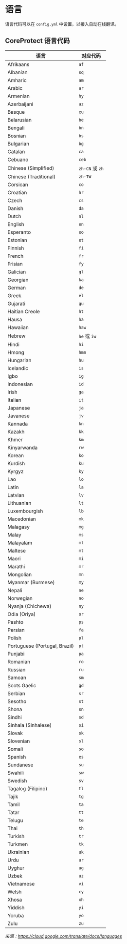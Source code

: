 # 语言

语言代码可以在 `config.yml` 中设置，以接入自动在线翻译。

## CoreProtect 语言代码

|语言|对应代码|
|---|---|
|Afrikaans|`af`|
Albanian|`sq`|
Amharic|`am`|
Arabic|`ar`|
Armenian|`hy`|
Azerbaijani|`az`|
Basque|`eu`|
Belarusian|`be`|
Bengali|`bn`|
Bosnian|`bs`|
Bulgarian|`bg`|
Catalan|`ca`|
Cebuano|`ceb`|
Chinese (Simplified)|`zh-CN` 或 `zh`|
Chinese (Traditional)|`zh-TW`|
Corsican|`co`|
Croatian|`hr`|
Czech|`cs`|
Danish|`da`|
Dutch|`nl`|
English|`en`|
Esperanto|`eo`|
Estonian|`et`|
Finnish|`fi`|
French|`fr`|
Frisian|`fy`|
Galician|`gl`|
Georgian|`ka`|
German|`de`|
Greek|`el`|
Gujarati|`gu`|
Haitian Creole|`ht`|
Hausa|`ha`|
Hawaiian|`haw`|
Hebrew|`he` 或 `iw`|
Hindi|`hi`|
Hmong|`hmn`|
Hungarian|`hu`|
Icelandic|`is`|
Igbo|`ig`|
Indonesian|`id`|
Irish|`ga`|
Italian|`it`|
Japanese|`ja`|
Javanese|`jv`|
Kannada|`kn`|
Kazakh|`kk`|
Khmer|`km`|
Kinyarwanda|`rw`|
Korean|`ko`|
Kurdish|`ku`|
Kyrgyz|`ky`|
Lao|`lo`|
Latin|`la`|
Latvian|`lv`|
Lithuanian|`lt`|
Luxembourgish|`lb`|
Macedonian|`mk`|
Malagasy|`mg`|
Malay|`ms`|
Malayalam|`ml`|
Maltese|`mt`|
Maori|`mi`|
Marathi|`mr`|
Mongolian|`mn`|
Myanmar (Burmese)|`my`|
Nepali|`ne`|
Norwegian|`no`|
Nyanja (Chichewa)|`ny`|
Odia (Oriya)|`or`|
Pashto|`ps`|
Persian|`fa`|
Polish|`pl`|
Portuguese (Portugal, Brazil)|`pt`|
Punjabi|`pa`|
Romanian|`ro`|
Russian|`ru`|
Samoan|`sm`|
Scots Gaelic|`gd`|
Serbian|`sr`|
Sesotho|`st`|
Shona|`sn`|
Sindhi|`sd`|
Sinhala (Sinhalese)|`si`|
Slovak|`sk`|
Slovenian|`sl`|
Somali|`so`|
Spanish|`es`|
Sundanese|`su`|
Swahili|`sw`|
Swedish|`sv`|
Tagalog (Filipino)|`tl`|
Tajik|`tg`|
Tamil|`ta`|
Tatar|`tt`|
Telugu|`te`|
Thai|`th`|
Turkish|`tr`|
Turkmen|`tk`|
Ukrainian|`uk`|
Urdu|`ur`|
Uyghur|`ug`|
Uzbek|`uz`|
Vietnamese|`vi`|
Welsh|`cy`|
Xhosa|`xh`|
Yiddish|`yi`|
Yoruba|`yo`|
Zulu|`zu`|

*来源：https://cloud.google.com/translate/docs/languages*